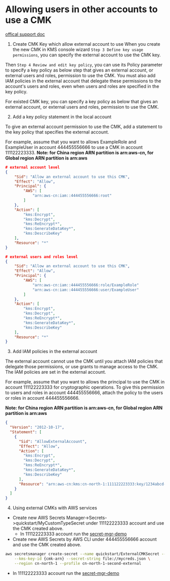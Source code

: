 # Allowing users in other accounts to use a CMK

[offical support doc](https://aws.amazon.com/premiumsupport/knowledge-center/share-cmk-account/)

1. Create CMK Key which allow external account to use
When you create the new CMK in KMS console wizard `Step 3 Define key usage permissions`, you can specify the external account to use the CMK key.

Then `Step 4 Review and edit key policy`, you can use its Policy parameter to specify a key policy as below step that gives an external account, or external users and roles, permission to use the CMK. You must also add IAM policies in the external account that delegate these permissions to the account's users and roles, even when users and roles are specified in the key policy. 

For existed CMK key, you can specify a key policy as below that gives an external account, or external users and roles, permission to use the CMK.

2. Add a key policy statement in the local account

To give an external account permission to use the CMK, add a statement to the key policy that specifies the external account. 

For example, assume that you want to allows ExampleRole and ExampleUser in account 444455556666 to use a CMK in account 111122223333.
**Note: for China region ARN partition is arn:aws-cn, for Global region ARN partition is arn:aws**

```json
# external account level
{
    "Sid": "Allow an external account to use this CMK",
    "Effect": "Allow",
    "Principal": {
        "AWS": [
            "arn:aws-cn:iam::444455556666:root"
        ]
    },
    "Action": [
        "kms:Encrypt",
        "kms:Decrypt",
        "kms:ReEncrypt*",
        "kms:GenerateDataKey*",
        "kms:DescribeKey"
    ],
    "Resource": "*"
}

# external users and roles level
{
    "Sid": "Allow an external account to use this CMK",
    "Effect": "Allow",
    "Principal": {
        "AWS": [
            "arn:aws-cn:iam::444455556666:role/ExampleRole"
            "arn:aws-cn:iam::444455556666:user/ExampleUser"
        ]
    },
    "Action": [
        "kms:Encrypt",
        "kms:Decrypt",
        "kms:ReEncrypt*",
        "kms:GenerateDataKey*",
        "kms:DescribeKey"
    ],
    "Resource": "*"
}
```


3. Add IAM policies in the external account

The external account cannot use the CMK until you attach IAM policies that delegate those permissions, or use grants to manage access to the CMK. The IAM policies are set in the external account.

For example, assume that you want to allows the principal to use the CMK in account 111122223333 for cryptographic operations. To give this permission to users and roles in account 444455556666, attach the policy to the users or roles in account 444455556666.

**Note: for China region ARN partition is arn:aws-cn, for Global region ARN partition is arn:aws**

```json
{
  "Version": "2012-10-17",
  "Statement": [
    {
      "Sid": "AllowExternalAccount",
      "Effect": "Allow",
      "Action": [
        "kms:Encrypt",
        "kms:Decrypt",
        "kms:ReEncrypt*",
        "kms:GenerateDataKey*",
        "kms:DescribeKey"
      ],
      "Resource": "arn:aws-cn:kms:cn-north-1:111122223333:key/1234abcd-12ab-34cd-56ef-1234567890ab"
    }
  ]
}
```


4. Using external CMKs with AWS services
- Create new AWS Secrets Manager->Secrets->quickstart/MyCustomTypeSecret under 111122223333 account and use the CMK created above.
  - In 111122223333 account run the [secret-mgr-demo](secret-mgr/secret-mgr-demo.py)
- Create new AWS Secrets by AWS CLI under 444455556666 account and use the CMK created above.
```bash
aws secretsmanager create-secret --name quickstart/ExternalCMKSecret --description "Test secret with external CMK" \
    --kms-key-id {cmk-arn} --secret-string file://mycreds.json \
    --region cn-north-1 --profile cn-north-1-second-external
```
- In 111122223333 account run the [secret-mgr-demo](secret-mgr/secret-mgr-demo-external-account.py)